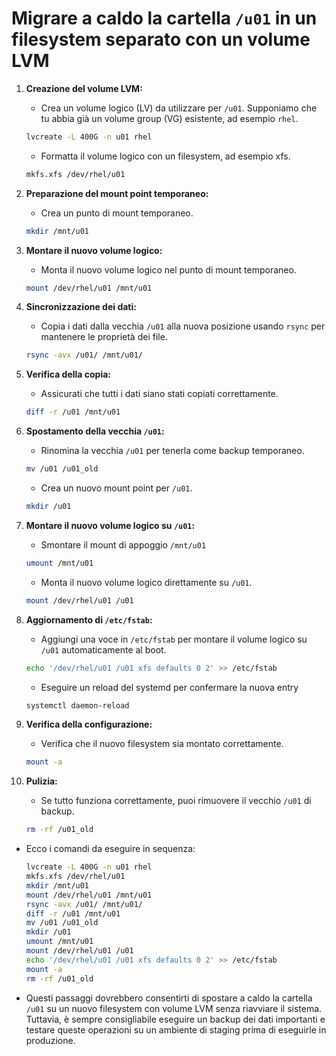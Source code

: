 # Migrare a caldo la cartella `/u01` in un filesystem separato con un volume LVM

1. **Creazione del volume LVM:**
   - Crea un volume logico (LV) da utilizzare per `/u01`. Supponiamo che tu abbia già un volume group (VG) esistente, ad esempio `rhel`.

    ```bash
    lvcreate -L 400G -n u01 rhel
    ```

   - Formatta il volume logico con un filesystem, ad esempio xfs.

    ```bash
    mkfs.xfs /dev/rhel/u01
    ```

2. **Preparazione del mount point temporaneo:**
   - Crea un punto di mount temporaneo.

    ```bash
    mkdir /mnt/u01
    ```

3. **Montare il nuovo volume logico:**
   - Monta il nuovo volume logico nel punto di mount temporaneo.

    ```bash
    mount /dev/rhel/u01 /mnt/u01
    ```

4. **Sincronizzazione dei dati:**
   - Copia i dati dalla vecchia `/u01` alla nuova posizione usando `rsync` per mantenere le proprietà dei file.

    ```bash
    rsync -avx /u01/ /mnt/u01/
    ```

5. **Verifica della copia:**
   - Assicurati che tutti i dati siano stati copiati correttamente.

    ```bash
    diff -r /u01 /mnt/u01
    ```

6. **Spostamento della vecchia `/u01`:**
   - Rinomina la vecchia `/u01` per tenerla come backup temporaneo.

    ```bash
    mv /u01 /u01_old
    ```

   - Crea un nuovo mount point per `/u01`.

    ```bash
    mkdir /u01
    ```

7. **Montare il nuovo volume logico su `/u01`:**
   - Smontare il mount di appoggio `/mnt/u01`

    ```bash
    umount /mnt/u01
    ```

   - Monta il nuovo volume logico direttamente su `/u01`.

    ```bash
    mount /dev/rhel/u01 /u01
    ```

8. **Aggiornamento di `/etc/fstab`:**
   - Aggiungi una voce in `/etc/fstab` per montare il volume logico su `/u01` automaticamente al boot.

    ```bash
    echo '/dev/rhel/u01 /u01 xfs defaults 0 2' >> /etc/fstab
    ```

    - Eseguire un reload del systemd per confermare la nuova entry

    ```bash
    systemctl daemon-reload
    ```

9. **Verifica della configurazione:**
   - Verifica che il nuovo filesystem sia montato correttamente.

    ```bash
    mount -a
    ```

10. **Pulizia:**
    - Se tutto funziona correttamente, puoi rimuovere il vecchio `/u01` di backup.

    ```bash
    rm -rf /u01_old
    ```

- Ecco i comandi da eseguire in sequenza:

    ```bash
    lvcreate -L 400G -n u01 rhel
    mkfs.xfs /dev/rhel/u01
    mkdir /mnt/u01
    mount /dev/rhel/u01 /mnt/u01
    rsync -avx /u01/ /mnt/u01/
    diff -r /u01 /mnt/u01
    mv /u01 /u01_old
    mkdir /u01
    umount /mnt/u01
    mount /dev/rhel/u01 /u01
    echo '/dev/rhel/u01 /u01 xfs defaults 0 2' >> /etc/fstab
    mount -a
    rm -rf /u01_old
    ```

- Questi passaggi dovrebbero consentirti di spostare a caldo la cartella `/u01` su un nuovo filesystem con volume LVM senza riavviare il sistema. Tuttavia, è sempre consigliabile eseguire un backup dei dati importanti e testare queste operazioni su un ambiente di staging prima di eseguirle in produzione.
